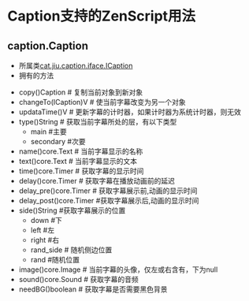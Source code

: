 # Caption支持的ZenScript用法
## caption.Caption
- 所属类[cat.jiu.caption.iface.ICaption](https://github.com/SmallJiu/Caption/blob/1.12.2/src/main/java/cat/jiu/caption/iface/ICaption.java)
- 拥有的方法
* copy()Caption # 复制当前对象到新对象 
* changeTo(ICaption)V # 使当前字幕改变为另一个对象
* updataTime()V # 更新字幕的计时器，如果计时器为系统计时器，则无效
* type()String # 获取当前字幕所处的层，有以下类型
  * main #主要
  * secondary #次要
* name()core.Text # 当前字幕显示的名称
* text()core.Text # 当前字幕显示的文本
* time()core.Timer # 获取字幕的显示时间
* delay()core.Timer # 获取字幕在播放动画前的延迟
* delay_pre()core.Timer # 获取字幕展示前,动画的显示时间
* delay_post()core.Timer #获取字幕展示后,动画的显示时间
* side()String #获取字幕展示的位置
  * down #下
  * left #左
  * right #右
  * rand_side # 随机侧边位置
  * rand #随机位置
* image()core.Image # 当前字幕的头像，仅左或右含有，下为null
* sound()core.Sound # 获取字幕的音频
* needBG()boolean # 获取字幕是否需要黑色背景

